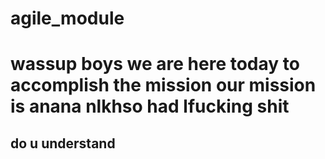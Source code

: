 # agile_module
# wassup boys we are here today to accomplish the mission our mission is anana nlkhso had lfucking shit 
## do u understand
